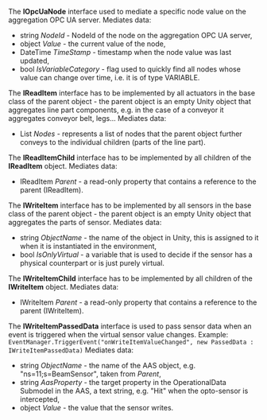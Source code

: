The **IOpcUaNode** interface used to mediate a specific node value on the aggregation OPC UA server.
Mediates data:
- string *NodeId* - NodeId of the node on the aggregation OPC UA server,
- object *Value* - the current value of the node,
- DateTime *TimeStamp* - timestamp when the node value was last updated,
- bool *IsVariableCategory* - flag used to quickly find all nodes whose value can change over time, i.e. it is of type VARIABLE.

The **IReadItem** interface has to be implemented by all actuators in the base class of the parent object - the parent object is an empty Unity object that aggregates line part components, e.g. in the case of a conveyor it aggregates conveyor belt, legs...
Mediates data:
- List<IOpcUaNode> *Nodes* - represents a list of nodes that the parent object further conveys to the individual children (parts of the line part).

The **IReadItemChild** interface has to be implemented by all children of the **IReadItem** object. 
Mediates data:
- IReadItem *Parent* - a read-only property that contains a reference to the parent (IReadItem).

The **IWriteItem** interface has to be implemented by all sensors in the base class of the parent object - the parent object is an empty Unity object that aggregates the parts of sensor.
Mediates data:
- string *ObjectName* - the name of the object in Unity, this is assigned to it when it is instantiated in the environment,
- bool *IsOnlyVirtual* - a variable that is used to decide if the sensor has a physical counterpart or is just purely virtual.

The **IWriteItemChild** interface has to be implemented by all children of the **IWriteItem** object. 
Mediates data:
- IWriteItem *Parent* - a read-only property that contains a reference to the parent (IWriteItem).

The **IWriteItemPassedData** interface is used to pass sensor data when an event is triggered when the virtual sensor value changes.
Example:
`EventManager.TriggerEvent("onWriteItemValueChanged", new PassedData : IWriteItemPassedData)`
Mediates data:
- string *ObjectName* - the name of the AAS object, e.g. "ns=11;s=BeamSensor", taken from *Parent*,
- string *AasProperty* - the target property in the OperationalData Submodel in the AAS, a text string, e.g. "Hit" when the opto-sensor is intercepted,
- object *Value* - the value that the sensor writes.
